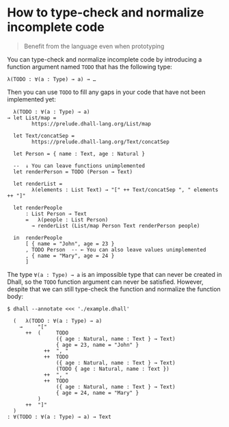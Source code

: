 # How to type-check and normalize incomplete code

> Benefit from the language even when prototyping

You can type-check and normalize incomplete code by introducing a function argument named
`TODO` that has the following type:

```dhall
λ(TODO : ∀(a : Type) → a) → …
```

Then you can use `TODO` to fill any gaps in your code that have not been
implemented yet:

```dhall
  λ(TODO : ∀(a : Type) → a)
→ let List/map =
        https://prelude.dhall-lang.org/List/map

  let Text/concatSep =
        https://prelude.dhall-lang.org/Text/concatSep

  let Person = { name : Text, age : Natural }

  --  ↓ You can leave functions unimplemented
  let renderPerson = TODO (Person → Text)

  let renderList =
        λ(elements : List Text) → "[" ++ Text/concatSep ", " elements ++ "]"

  let renderPeople
      : List Person → Text
      =   λ(people : List Person)
        → renderList (List/map Person Text renderPerson people)

  in  renderPeople
      [ { name = "John", age = 23 }
      , TODO Person  -- ← You can also leave values unimplemented
      , { name = "Mary", age = 24 }
      ]
```

The type `∀(a : Type) → a` is an impossible type that can never be created in Dhall,
so the `TODO` function argument can never be satisfied.  However, despite that we can
still type-check the function and normalize the function body:

```console
$ dhall --annotate <<< './example.dhall'
```
```dhall
  (   λ(TODO : ∀(a : Type) → a)
    →     "["
      ++  (     TODO
                ({ age : Natural, name : Text } → Text)
                { age = 23, name = "John" }
            ++  ", "
            ++  TODO
                ({ age : Natural, name : Text } → Text)
                (TODO { age : Natural, name : Text })
            ++  ", "
            ++  TODO
                ({ age : Natural, name : Text } → Text)
                { age = 24, name = "Mary" }
          )
      ++  "]"
  )
: ∀(TODO : ∀(a : Type) → a) → Text
```
